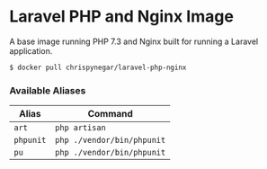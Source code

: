 # Laravel PHP and Nginx Image

A base image running PHP 7.3 and Nginx built for running a Laravel application.

```sh
$ docker pull chrispynegar/laravel-php-nginx
```

### Available Aliases

| Alias | Command |
| ----- | ------- |
| ```art``` | ```php artisan``` |
| ```phpunit``` | ```php ./vendor/bin/phpunit``` |
| ```pu``` | ```php ./vendor/bin/phpunit``` |
